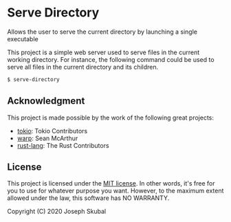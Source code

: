# Serve Directory
Allows the user to serve the current directory by launching a single executable

This project is a simple web server used to serve files in the current working directory. For 
instance, the following command could be used to serve all files in the current directory and its
children. 
```bash
$ serve-directory
```

## Acknowledgment
This project is made possible by the work of the following great projects:
* [tokio](crates.io/crates/tokio): Tokio Contributors
* [warp](crates.io/crates/warp): Sean McArthur
* [rust-lang](rust-lang.org): The Rust Contributors

## License
This project is licensed under the [MIT license](https://mit-license.org). In other words, it's 
free for you to use for whatever purpose you want. However, to the maximum extent allowed under the 
law, this software has NO WARRANTY. 

Copyright (C) 2020 Joseph Skubal